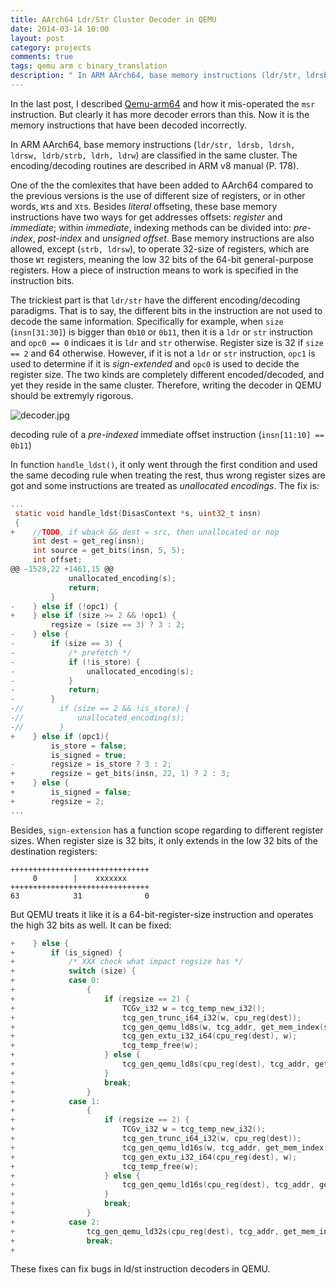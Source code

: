 ```yaml
---
title: AArch64 Ldr/Str Cluster Decoder in QEMU
date: 2014-03-14 10:00
layout: post
category: projects
comments: true
tags: qemu arm c binary_translation
description: " In ARM AArch64, base memory instructions (ldr/str, ldrsb, ldrsh, ldrsw, ldrb/strb, ldrh, ldrw) are classified in the same cluster. The decoder/encoder routines are described in ARM v8 manual. But QEMU ARM64 branch cleaerly misunderstood it." 
---
```


In the last post, I described [Qemu-arm64](https://github.com/susematz/qemu/tree/aarch64-1.6) and how it mis-operated the `msr` instruction. But clearly it has more decoder errors than this. Now it is the memory instructions that have been decoded incorrectly.

In ARM AArch64, base memory instructions (`ldr/str, ldrsb, ldrsh, ldrsw, ldrb/strb, ldrh, ldrw`) are classified in the same cluster. The encoding/decoding routines are described in ARM v8 manual (P. 178). 

One of the the comlexites that have been added to AArch64 compared to the previous versions is the use of different size of registers, or in other words, `Wt`s and `Xt`s. Besides *literal* offseting, these base memory instructions have two ways for get addresses offsets: *register* and *immediate*; within *immediate*, indexing methods can be divided into: *pre-index*, *post-index* and *unsigned offset*. Base memory instructions are also allowed, except (`strb, ldrsw`), to operate 32-size of registers, which are those `Wt` registers, meaning the low 32 bits of the 64-bit general-purpose registers. How a piece of instruction means to work is specified in the instruction bits. 

The trickiest part is that `ldr/str` have the different encoding/decoding paradigms. That is to say, the different bits in the instruction are not used to decode the same information. Specifically for example, when `size` (`insn[31:30]`) is bigger than `0b10` or `0b11`, then it is a `ldr` or `str` instruction and `opc0 == 0` indicaes it is `ldr` and `str` otherwise. Register size is 32 if `size == 2` and 64 otherwise. However, if it is not a `ldr` or `str` instruction, `opc1` is used to determine if it is *sign-extended* and `opc0` is used to decide the register size. The two kinds are completely different encoded/decoded, and yet they reside in the same cluster. Therefore, writing the decoder in QEMU should be extremyly rigorous.

![decoder.jpg]({{BASE_PATH}}/images/0317/decoder.jpg)

decoding rule of a *pre-indexed* immediate offset instruction (`insn[11:10] == 0b11`)

In function `handle_ldst()`, it only went through the first condition and used the same decoding rule when treating the rest, thus wrong register sizes are got and some instructions are treated as *unallocated encodings*. The fix is:

```c
...
 static void handle_ldst(DisasContext *s, uint32_t insn)
 {
+    //TODO, if wback && dest = src, then unallocated or nop
     int dest = get_reg(insn);
     int source = get_bits(insn, 5, 5);
     int offset;
@@ -1528,22 +1461,15 @@
             unallocated_encoding(s);
             return;
         }
-    } else if (!opc1) {
+    } else if (size >= 2 && !opc1) {
         regsize = (size == 3) ? 3 : 2;
-    } else {
-        if (size == 3) {
-            /* prefetch */
-            if (!is_store) {
-                unallocated_encoding(s);
-            }
-            return;
-        }
-//        if (size == 2 && !is_store) {
-//            unallocated_encoding(s);
-//        }
+    } else if (opc1){
         is_store = false;
         is_signed = true;
-        regsize = is_store ? 3 : 2;
+        regsize = get_bits(insn, 22, 1) ? 2 : 3;
+    } else {
+        is_signed = false;
+        regsize = 2;
... 
```

Besides, `sign-extension` has a function scope regarding to different register sizes. When register size is 32 bits, it only extends in the low 32 bits of the destination registers:

    +++++++++++++++++++++++++++++++
         0        |    xxxxxxx   
    +++++++++++++++++++++++++++++++
    63            31              0

But QEMU treats it like it is a 64-bit-register-size instruction and operates the high 32 bits as well. It can be fixed:

```c
+    } else {
+        if (is_signed) {
+            /* XXX check what impact regsize has */
+            switch (size) {
+            case 0:
+                {
+                    if (regsize == 2) {
+                        TCGv_i32 w = tcg_temp_new_i32();
+                        tcg_gen_trunc_i64_i32(w, cpu_reg(dest));
+                        tcg_gen_qemu_ld8s(w, tcg_addr, get_mem_index(s));
+                        tcg_gen_extu_i32_i64(cpu_reg(dest), w);
+                        tcg_temp_free(w);
+                    } else {
+                        tcg_gen_qemu_ld8s(cpu_reg(dest), tcg_addr, get_mem_index(s));
+                    }
+                    break;
+                }
+            case 1:
+                {
+                    if (regsize == 2) {
+                        TCGv_i32 w = tcg_temp_new_i32();
+                        tcg_gen_trunc_i64_i32(w, cpu_reg(dest));
+                        tcg_gen_qemu_ld16s(w, tcg_addr, get_mem_index(s));
+                        tcg_gen_extu_i32_i64(cpu_reg(dest), w);
+                        tcg_temp_free(w);
+                    } else {
+                        tcg_gen_qemu_ld16s(cpu_reg(dest), tcg_addr, get_mem_index(s));
+                    }
+                    break;
+                }
+            case 2:
+                tcg_gen_qemu_ld32s(cpu_reg(dest), tcg_addr, get_mem_index(s));
+                break;
+
```
    
These fixes can fix bugs in ld/st instruction decoders in QEMU.

<br />
